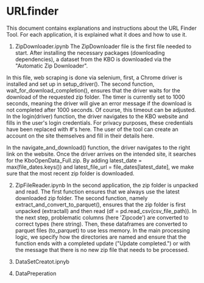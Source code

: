 # URLfinder
This document contains explanations and instructions about the URL Finder Tool. For each application, it is explained what it does and how to use it.

1. ZipDownloader.ipynb
The ZipDownloader file is the first file needed to start. After installing the necessary packages (downloading dependencies), a dataset from the KBO is downloaded via the "Automatic Zip Downloader". 

In this file, web scraping is done via selenium, first, a Chrome driver is installed and set up in setup_driver(). The second function, wait_for_download_completion(), ensures that the driver waits for the download of the requested zip folder. The timer is currently set to 1000 seconds, meaning the driver will give an error message if the download is not completed after 1000 seconds. Of course, this timeout can be adjusted.
In the login(driver) function, the driver navigates to the KBO website and fills in the user's login credentials. For privacy purposes, these credentials have been replaced with #'s here. The user of the tool can create an account on the site themselves and fill in their details here.

In the navigate_and_download() function, the driver navigates to the right link on the website. Once the driver arrives on the intended site, it searches for the KboOpenData_Full.zip. By adding latest_date = max(file_dates.keys()) and latest_file_url = file_dates[latest_date], we make sure that the most recent zip folder is downloaded.

2. ZipFileReader.ipynb
In the second application, the zip folder is unpacked and read. The first function ensures that we always use the latest downloaded zip folder. 
The second function, namely extract_and_convert_to_parquet(), ensures that the zip folder is first unpacked (extractall) and then read (df = pd.read_csv(csv_file_path)). In the next step, problematic columns (here 'Zipcode') are converted to correct types (here string). Then, these dataframes are converted to parquet files (to_parquet) to use less memory.
In the main processing logic, we specify how the directories are named and ensure that the function ends with a completed update ("Update completed.") or with the message that there is no new zip file that needs to be processed.

3. DataSetCreatot.ipnyb

4. DataPreperation